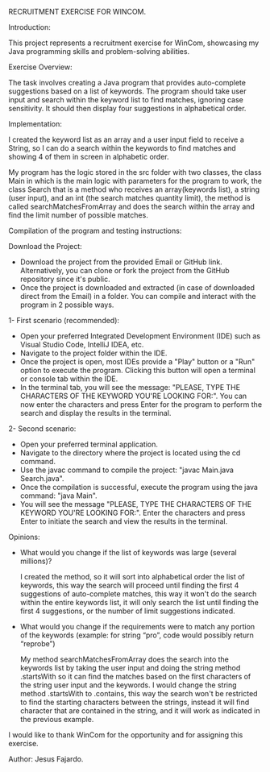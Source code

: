 RECRUITMENT EXERCISE FOR WINCOM.

Introduction:

This project represents a recruitment exercise for WinCom, showcasing my Java programming skills and problem-solving abilities.

Exercise Overview:

The task involves creating a Java program that provides auto-complete suggestions based on a list of keywords. The program should take user input and search within the keyword list to find matches, ignoring case sensitivity. It should then display four suggestions in alphabetical order.

Implementation:

I created the keyword list as an array and a user input field to receive a String, so I can do a search within the keywords to find matches and showing 4 of them in screen in alphabetic order.

My program has the logic stored in the src folder with two classes, the class Main in which is the main logic with parameters for the program to work, the class Search that is a method who receives an array(keywords list), a string (user input), and an int (the search matches quantity limit), the method is called searchMatchesFromArray and does the search within the array and find the limit number of possible matches.

Compilation of the program and testing instructions:

Download the Project:

- Download the project from the provided Email or GitHub link. Alternatively, you can clone or fork the project from the GitHub repository since it's public.
- Once the project is downloaded and extracted (in case of downloaded direct from the Email) in a folder. You can compile and interact with the program in 2 possible ways.

1- First scenario (recommended): 
  
- Open your preferred Integrated Development Environment (IDE) such as Visual Studio Code, IntelliJ IDEA, etc. 
- Navigate to the project folder within the IDE. 
- Once the project is open, most IDEs provide a "Play" button or a "Run" option to execute the program. Clicking this button will open a terminal or console tab within the IDE.
- In the terminal tab, you will see the message: "PLEASE, TYPE THE CHARACTERS OF THE KEYWORD YOU'RE LOOKING FOR:". You can now enter the characters and press Enter for the program to perform the search and display the results in the terminal.
 
2- Second scenario: 

- Open your preferred terminal application.
- Navigate to the directory where the project is located using the cd command.
- Use the javac command to compile the project: "javac Main.java Search.java".
- Once the compilation is successful, execute the program using the java command: "java Main".
- You will see the message "PLEASE, TYPE THE CHARACTERS OF THE KEYWORD YOU'RE LOOKING FOR:". Enter the characters and press Enter to initiate the search and view the results in the terminal.

Opinions: 

- What would you change if the list of keywords was large (several millions)?

    I created the method, so it will sort into alphabetical order the list of keywords, this way the search will proceed until finding the first 4 suggestions of auto-complete matches, this way it won't do the search within the entire keywords list, it will only search the list until finding the first 4 suggestions, or the number of limit suggestions indicated.

- What would you change if the requirements were to match any portion of the keywords (example: for string “pro”, code would possibly return “reprobe”)

    My method searchMatchesFromArray does the search into the keywords list by taking the user input and doing the string method .startsWith so it can find the matches based on the first characters of the string user input and the keywords. I would change the string method .startsWith to .contains, this way the search won't be restricted to find the starting characters between the strings, instead it will find character that are contained in the string, and it will work as indicated in the previous example.

I would like to thank WinCom for the opportunity and for assigning this exercise.

Author: 
Jesus Fajardo.
